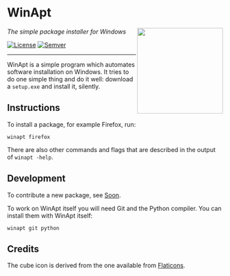 # WinApt

<img src="https://cdn-icons-png.flaticon.com/512/226/226904.png" align="right" width="200" height="200"/>

_The simple package installer for Windows_

[![License](https://img.shields.io/badge/license-GPL%203.0-blue.svg?style=flat)]((#))
[![Semver](https://img.shields.io/badge/version-v0.1-blue.svg?style=flat)]((#))

---

WinApt is a simple program which automates software installation on Windows. It tries to
do one simple thing and do it well: download a `setup.exe` and install it, silently.

## Instructions
To install a package, for example Firefox, run:

    winapt firefox

There are also other commands and flags that are described in the output of `winapt -help`.

## Development

To contribute a new package, see
[Soon](#).

To work on WinApt itself you will need Git and the Python compiler. You can
install them with WinApt itself:

    winapt git python


## Credits

The cube icon is derived from the one available from [Flaticons](https://flatcons.com/).
